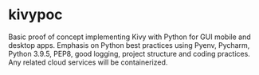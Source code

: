 # kivypoc
Basic proof of concept implementing Kivy with Python for GUI mobile and desktop apps. Emphasis on Python best practices using Pyenv, Pycharm, Python 3.9.5, PEP8, good logging, project structure and coding practices. Any related cloud services will be containerized.
